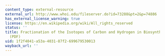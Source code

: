 ```yaml
---
content_type: external-resource
external_url: http://www.whoi.edu/fileserver.do?id=73288&pt=2&p=74886
has_external_license_warning: true
license: https://en.wikipedia.org/wiki/All_rights_reserved
status: ''
title: Fractionation of the Isotopes of Carbon and Hydrogen in Biosynthetic Processes."
  (PDF)
uid: 1f2f4041-a53a-4031-87f2-699679530013
wayback_url: ''
---
```

